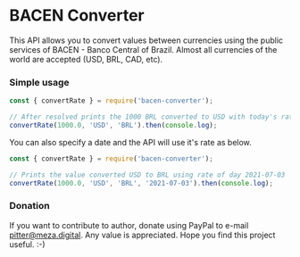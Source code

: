 # BACEN Converter

This API allows you to convert values between currencies using the public services of BACEN - Banco Central of Brazil. Almost all currencies of the world are accepted (USD, BRL, CAD, etc).  
  
### Simple usage

```javascript
const { convertRate } = require('bacen-converter');

// After resolved prints the 1000 BRL converted to USD with today's rate
convertRate(1000.0, 'USD', 'BRL').then(console.log);
```

You can also specify a date and the API will use it's rate as below.

```javascript
const { convertRate } = require('bacen-converter');

// Prints the value converted USD to BRL using rate of day 2021-07-03
convertRate(1000.0, 'USD', 'BRL', '2021-07-03').then(console.log);
```

### Donation

If you want to contribute to author, donate using PayPal to e-mail pitter@meza.digital. Any value is appreciated. Hope you find this project useful. :-)
